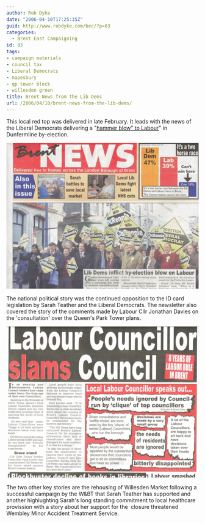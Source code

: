 ```yaml
---
author: Rob Dyke
date: "2006-04-10T17:25:35Z"
guid: http://www.robdyke.com/bec/?p=83
categories:
  - Brent East Campaigning
id: 83
tags:
- campaign materials
- council tax
- Liberal Democrats
- mapesbury
- qp tower block
- willesden green
title: Brent News from the Lib Dems
url: /2006/04/10/brent-news-from-the-lib-dems/
---
```

This local red top was delivered in late February. It leads with the news of the Liberal Democrats delivering a "[hammer blow" to Labour](http://www.brentlibdems.org.uk/news/285.html "Link to Brent Lib dems news page")" in Dunfermline by-election.

[<img alt="brent news lib dems feb 06" id="image81" src="/pubfiles/2006/04/scan0024.jpg" />](/pubfiles/2006/04/scan0024.jpg "brent news lib dems feb 06")

The national political story was the continued opposition to the ID card legislation by Sarah Teather and the Liberal Democrats. The newsletter also covered the story of the comments made by Labour Cllr Jonathan Davies on the 'consultation' over the Queen's Park Tower plans.

[<img alt="brent news lib dems feb 06 - back page" id="image82" src="/pubfiles/2006/04/scan0025.jpg" />](/pubfiles/2006/04/scan0025.jpg "brent news lib dems feb 06 - back page")

The two other key stories are the rehousing of Willesden Market following a successful campaign by the W&#038;BT that Sarah Teather has supported and another highlughting Sarah's long standing commitment to local healthcare provission with a story about her support for the  closure threatened Wembley Minor Accident Treatment Service.